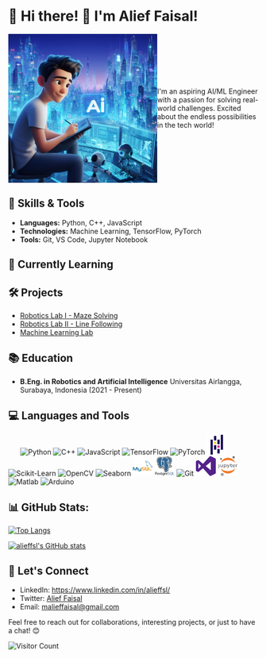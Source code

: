 # 🚀 Hi there! 👋 I'm Alief Faisal!

<div style="display: flex; align-items: center;">
    <img align="right" alt="my" width="300" src="https://raw.githubusercontent.com/alieffsl/alieffsl/main/_13d19b0b-1d65-413b-8b09-c525cb57c420.jpg">
    <div>
        <p>I'm an aspiring AI/ML Engineer with a passion for solving real-world challenges. Excited about the endless possibilities in the tech world!</p>
    </div>
</div>

## 🔧 Skills & Tools

- **Languages:** Python, C++, JavaScript
- **Technologies:** Machine Learning, TensorFlow, PyTorch
- **Tools:** Git, VS Code, Jupyter Notebook
  <!---- **Databases:** MySQL, PostgreSQL --->

## 🌱 Currently Learning

<!---- I'm currently focusing on enhancing my skills in:

- Advanced Machine Learning techniques, particularly in supervised learning
- Implementing PID control for precise line following and solving complex line mazes
- Exploring Computer Vision with the OpenCV library --->

## 🛠️ Projects

- [Robotics Lab I - Maze Solving](https://github.com/alieffsl/Robotics-Lab-I-Maze-Solving)
- [Robotics Lab II - Line Following](https://github.com/alieffsl/Robotics-Lab-II-Line-Following)
- [Machine Learning Lab](https://github.com/alieffsl/Kuliah-Praktikum-Pembelajaran-Mesin)

## 📚 Education

- **B.Eng. in Robotics and Artificial Intelligence**
  Universitas Airlangga, Surabaya, Indonesia (2021 - Present)

## 💻 Languages and Tools

<body>
<div class="DevIcons" style="display: inline; margin: 1.5rem">
    <img height="40" src="https://cdn.jsdelivr.net/gh/devicons/devicon/icons/python/python-original.svg" alt="Python" />
    <img height="40" src="https://cdn.jsdelivr.net/gh/devicons/devicon/icons/cplusplus/cplusplus-original.svg" alt="C++" />
    <img height="40" src="https://cdn.jsdelivr.net/gh/devicons/devicon/icons/javascript/javascript-original.svg" alt="JavaScript" />
    <img height="40" src="https://www.vectorlogo.zone/logos/tensorflow/tensorflow-icon.svg" alt="TensorFlow" />
    <img height="40" src="https://www.vectorlogo.zone/logos/pytorch/pytorch-icon.svg" alt="PyTorch" />
    <img height="40" src="https://raw.githubusercontent.com/devicons/devicon/2ae2a900d2f041da66e950e4d48052658d850630/icons/pandas/pandas-original.svg" alt="Pandas" />
    <img height="40" src="https://upload.wikimedia.org/wikipedia/commons/0/05/Scikit_learn_logo_small.svg" alt="Scikit-Learn" />
    <img height="40" src="https://www.vectorlogo.zone/logos/opencv/opencv-icon.svg" alt="OpenCV" />
    <img height="40" src="https://seaborn.pydata.org/_images/logo-mark-lightbg.svg" alt="Seaborn" />
    <img height="40" src="https://raw.githubusercontent.com/devicons/devicon/master/icons/mysql/mysql-original-wordmark.svg" alt="MySQL" />
    <img height="40" src="https://raw.githubusercontent.com/devicons/devicon/master/icons/postgresql/postgresql-original-wordmark.svg" alt="PostgreSQL" />
    <img height="40" src="https://www.vectorlogo.zone/logos/git-scm/git-scm-icon.svg" alt="Git" />
    <img height="40" src="https://raw.githubusercontent.com/devicons/devicon/master/icons/visualstudio/visualstudio-plain.svg" alt="VS Code" />
    <img height="40" src="https://raw.githubusercontent.com/devicons/devicon/master/icons/jupyter/jupyter-original-wordmark.svg" alt="Jupyter Notebook" />
    <img height="40" src="https://upload.wikimedia.org/wikipedia/commons/2/21/Matlab_Logo.png" alt="Matlab" />
    <img height="40" src="https://cdn.worldvectorlogo.com/logos/arduino-1.svg" alt="Arduino" />
</div>
</body>

## 📊 GitHub Stats:

[![Top Langs](https://github-readme-stats.vercel.app/api/top-langs/?username=alieffsl&theme=gradient-purple)](https://github.com/alieffsl/github-readme-stats)

[![alieffsl's GitHub stats](https://github-readme-stats.vercel.app/api?username=alieffsl&show_icons=true&theme=gradient-purple)](https://github.com/alieffsl/github-readme-stats)

## 🤝 Let's Connect

- LinkedIn: https://www.linkedin.com/in/alieffsl/
- Twitter: [Alief Faisal](https://twitter.com/alieffsl)
- Email: malieffaisal@gmail.com
  
Feel free to reach out for collaborations, interesting projects, or just to have a chat! 😊

![Visitor Count](https://profile-counter.glitch.me/{yourusername}/count.svg)
